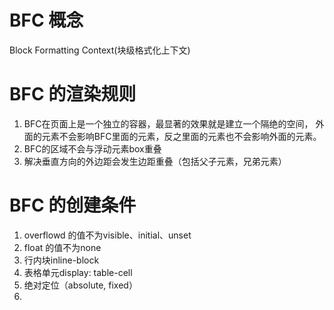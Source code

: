 # BFC 概念
Block Formatting Context(块级格式化上下文)

# BFC 的渲染规则
1. BFC在页面上是一个独立的容器，最显著的效果就是建立一个隔绝的空间，
    外面的元素不会影响BFC里面的元素，反之里面的元素也不会影响外面的元素。
2. BFC的区域不会与浮动元素box重叠
3. 解决垂直方向的外边距会发生边距重叠（包括父子元素，兄弟元素）

# BFC 的创建条件
1. overflowd 的值不为visible、initial、unset
2. float 的值不为none
3. 行内块inline-block
4. 表格单元display: table-cell
5. 绝对定位（absolute, fixed）
6. 